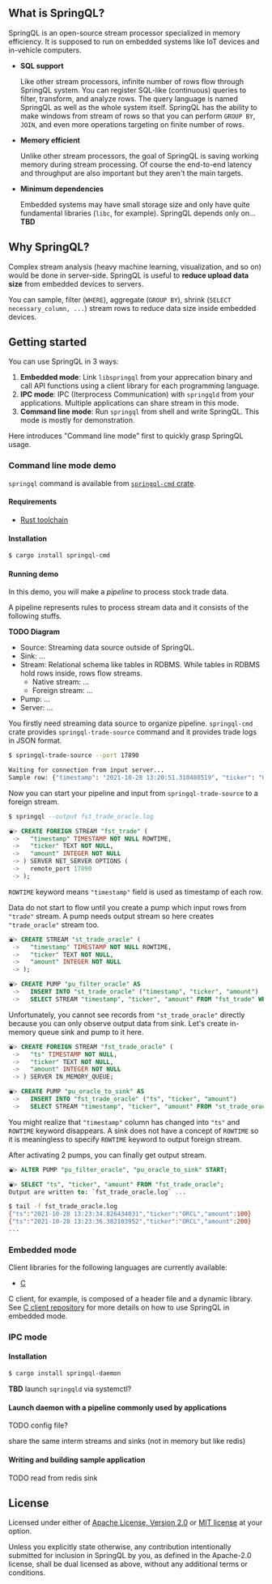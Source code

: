 ## What is SpringQL?

SpringQL is an open-source stream processor specialized in memory efficiency. It is supposed to run on embedded systems like IoT devices and in-vehicle computers.

- **SQL support**

  Like other stream processors, infinite number of rows flow through SpringQL system. You can register SQL-like (continuous) queries to filter, transform, and analyze rows. The query language is named SpringQL as well as the whole system itself.
  SpringQL has the ability to make windows from stream of rows so that you can perform `GROUP BY`, `JOIN`, and even more operations targeting on finite number of rows.

- **Memory efficient**

  Unlike other stream processors, the goal of SpringQL is saving working memory during stream processing. Of course the end-to-end latency and throughput are also important but they aren't the main targets.

- **Minimum dependencies**

  Embedded systems may have small storage size and only have quite fundamental libraries (`libc`, for example). SpringQL depends only on... **TBD**

## Why SpringQL?

Complex stream analysis (heavy machine learning, visualization, and so on) would be done in server-side. SpringQL is useful to **reduce upload data size** from embedded devices to servers.

You can sample, filter (`WHERE`), aggregate (`GROUP BY`), shrink (`SELECT necessary_column, ...`) stream rows to reduce data size inside embedded devices.

## Getting started

You can use SpringQL in 3 ways:

1. **Embedded mode**: Link `libspringql` from your apprecation binary and call API functions using a client library for each programming language.
2. **IPC mode**: IPC (Iterprocess Communication) with `springqld` from your applications. Multiple applications can share stream in this mode.
3. **Command line mode**: Run `springql` from shell and write SpringQL. This mode is mostly for demonstration.

Here introduces "Command line mode" first to quickly grasp SpringQL usage.

### Command line mode demo

`springql` command is available from [`springql-cmd` crate](/SpringQL/springql-cmd).

#### Requirements

- [Rust toolchain](https://rustup.rs/)

#### Installation

```bash
$ cargo install springql-cmd
```

#### Running demo

In this demo, you will make a _pipeline_ to process stock trade data.

A pipeline represents rules to process stream data and it consists of the following stuffs.

**TODO Diagram**

- Source: Streaming data source outside of SpringQL.
- Sink: ...
- Stream: Relational schema like tables in RDBMS. While tables in RDBMS hold rows inside, rows flow streams.
  - Native stream: ...
  - Foreign stream: ...
- Pump: ...
- Server: ...

You firstly need streaming data source to organize pipeline. `springql-cmd` crate provides `springql-trade-source` command and it provides trade logs in JSON format.

```bash
$ springql-trade-source --port 17890

Waiting for connection from input server...
Sample row: {"timestamp": "2021-10-28 13:20:51.310480519", "ticker": "GOOGL", "amount": 100}
```

Now you can start your pipeline and input from `springql-trade-source` to a foreign stream.

```sql
$ springql --output fst_trade_oracle.log

⛲> CREATE FOREIGN STREAM "fst_trade" (
 ->   "timestamp" TIMESTAMP NOT NULL ROWTIME,
 ->   "ticker" TEXT NOT NULL,
 ->   "amount" INTEGER NOT NULL
 -> ) SERVER NET_SERVER OPTIONS (
 ->   remote_port 17890  
 -> );
```

`ROWTIME` keyword means `"timestamp"` field is used as timestamp of each row.

Data do not start to flow until you create a pump which input rows from `"trade"` stream.
A pump needs output stream so here creates `"trade_oracle"` stream too.

```sql
⛲> CREATE STREAM "st_trade_oracle" (
 ->   "timestamp" TIMESTAMP NOT NULL ROWTIME,
 ->   "ticker" TEXT NOT NULL,
 ->   "amount" INTEGER NOT NULL
 -> );

⛲> CREATE PUMP "pu_filter_oracle" AS
 ->   INSERT INTO "st_trade_oracle" ("timestamp", "ticker", "amount")
 ->   SELECT STREAM "timestamp", "ticker", "amount" FROM "fst_trade" WHERE "ticker" = "ORCL";
```

Unfortunately, you cannot see records from `"st_trade_oracle"` directly because you can only observe output data from sink. Let's create in-memory queue sink and pump to it here.

```sql
⛲> CREATE FOREIGN STREAM "fst_trade_oracle" (
 ->   "ts" TIMESTAMP NOT NULL,
 ->   "ticker" TEXT NOT NULL,
 ->   "amount" INTEGER NOT NULL
 -> ) SERVER IN_MEMORY_QUEUE;

⛲> CREATE PUMP "pu_oracle_to_sink" AS
 ->   INSERT INTO "fst_trade_oracle" ("ts", "ticker", "amount")
 ->   SELECT STREAM "timestamp", "ticker", "amount" FROM "st_trade_oracle";
```

You might realize that `"timestamp"` column has changed into `"ts"` and `ROWTIME` keyword disappears.
A sink does not have a concept of `ROWTIME` so it is meaningless to specify `ROWTIME` keyword to output foreign stream.

After activating 2 pumps, you can finally get output stream.

```sql
⛲> ALTER PUMP "pu_filter_oracle", "pu_oracle_to_sink" START;

⛲> SELECT "ts", "ticker", "amount" FROM "fst_trade_oracle";
Output are written to: `fst_trade_oracle.log` ...
```

```bash
$ tail -f fst_trade_oracle.log
{"ts":"2021-10-28 13:23:34.826434031","ticker":"ORCL","amount":100}
{"ts":"2021-10-28 13:23:36.382103952","ticker":"ORCL","amount":200}
...
```

### Embedded mode

Client libraries for the following languages are currently available:

- [C](/SpringQL/SpringQL-client-c)

C client, for example, is composed of a header file and a dynamic library.
See [C client repository](/SpringQL/SpringQL-client-c) for more details on how to use SpringQL in embedded mode.

### IPC mode

#### Installation

```bash
$ cargo install springql-daemon
```

**TBD** launch `sqringqld` via systemctl?

#### Launch daemon with a pipeline commonly used by applications

TODO config file?

share the same interm streams and sinks (not in memory but like redis)

#### Writing and building sample application

TODO read from redis sink

## License

Licensed under either of [Apache License, Version 2.0](LICENSE-APACHE) or [MIT license](LICENSE-MIT) at your option.

Unless you explicitly state otherwise, any contribution intentionally submitted
for inclusion in SpringQL by you, as defined in the Apache-2.0 license, shall be
dual licensed as above, without any additional terms or conditions.

